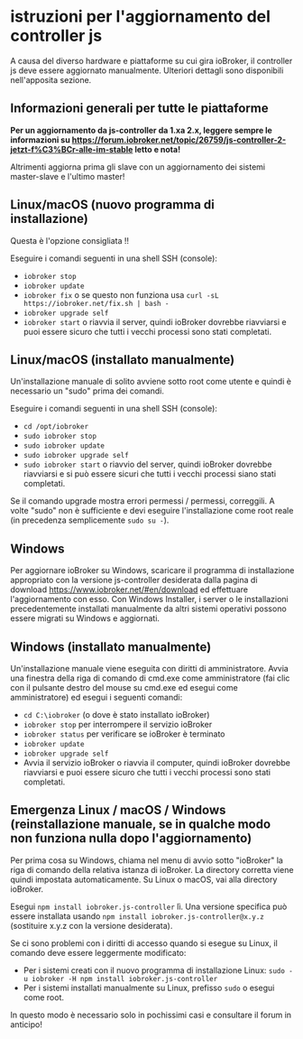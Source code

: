 # istruzioni per l'aggiornamento del controller js

A causa del diverso hardware e piattaforme su cui gira ioBroker, il controller js deve essere aggiornato manualmente. Ulteriori dettagli sono disponibili nell'apposita sezione.

## Informazioni generali per tutte le piattaforme

**Per un aggiornamento da js-controller da 1.xa 2.x, leggere sempre le informazioni su https://forum.iobroker.net/topic/26759/js-controller-2-jetzt-f%C3%BCr-alle-im-stable letto e nota!**

Altrimenti aggiorna prima gli slave con un aggiornamento dei sistemi master-slave e l'ultimo master!

## Linux/macOS (nuovo programma di installazione)
Questa è l'opzione consigliata !!

Eseguire i comandi seguenti in una shell SSH (console):
* `iobroker stop`
* `iobroker update`
* `iobroker fix` o se questo non funziona usa `curl -sL https://iobroker.net/fix.sh | bash -`
* `iobroker upgrade self`
* `iobroker start` o riavvia il server, quindi ioBroker dovrebbe riavviarsi e puoi essere sicuro che tutti i vecchi processi sono stati completati.
<!-- copy
iobroker stop
iobroker update
iobroker fix
iobroker upgrade self
iobroker start
-->

## Linux/macOS (installato manualmente)

Un'installazione manuale di solito avviene sotto root come utente e quindi è necessario un "sudo" prima dei comandi.

Eseguire i comandi seguenti in una shell SSH (console):
* `cd /opt/iobroker`
* `sudo iobroker stop`
* `sudo iobroker update`
* `sudo iobroker upgrade self`
* `sudo iobroker start` o riavvio del server, quindi ioBroker dovrebbe riavviarsi e si può essere sicuri che tutti i vecchi processi siano stati completati.
<!-- copy
cd /opt/iobroker
sudo iobroker stop
sudo iobroker upgrade
sudo iobroker upgrade self
sudo iobroker start
-->

Se il comando upgrade mostra errori permessi / permessi, correggili. A volte "sudo" non è sufficiente e devi eseguire l'installazione come root reale (in precedenza semplicemente `sudo su -`).

## Windows

Per aggiornare ioBroker su Windows, scaricare il programma di installazione appropriato con la versione js-controller desiderata dalla pagina di download https://www.iobroker.net/#en/download ed effettuare l'aggiornamento con esso. Con Windows Installer, i server o le installazioni precedentemente installati manualmente da altri sistemi operativi possono essere migrati su Windows e aggiornati.

## Windows (installato manualmente)

Un'installazione manuale viene eseguita con diritti di amministratore. Avvia una finestra della riga di comando di cmd.exe come amministratore (fai clic con il pulsante destro del mouse su cmd.exe ed esegui come amministratore) ed esegui i seguenti comandi:

* `cd C:\iobroker` (o dove è stato installato ioBroker)
* `iobroker stop` per interrompere il servizio ioBroker
* `iobroker status` per verificare se ioBroker è terminato
* `iobroker update`
* `iobroker upgrade self`
* Avvia il servizio ioBroker o riavvia il computer, quindi ioBroker dovrebbe riavviarsi e puoi essere sicuro che tutti i vecchi processi sono stati completati.
<!-- copy
cd C:\iobroker
iobroker stop
iobroker status
iobroker update
iobroker upgrade self
-->

## Emergenza Linux / macOS / Windows (reinstallazione manuale, se in qualche modo non funziona nulla dopo l'aggiornamento)

Per prima cosa su Windows, chiama nel menu di avvio sotto "ioBroker" la riga di comando della relativa istanza di ioBroker. La directory corretta viene quindi impostata automaticamente. Su Linux o macOS, vai alla directory ioBroker.

Esegui `npm install iobroker.js-controller` lì. Una versione specifica può essere installata usando `npm install iobroker.js-controller@x.y.z`<!-- copy small npm install iobroker.js-controller@x.y.z --> (sostituire x.y.z con la versione desiderata).

Se ci sono problemi con i diritti di accesso quando si esegue su Linux, il comando deve essere leggermente modificato:

* Per i sistemi creati con il nuovo programma di installazione Linux: `sudo -u iobroker -H npm install iobroker.js-controller`<!-- copy small sudo -u iobroker -H npm install iobroker.js-controller -->
* Per i sistemi installati manualmente su Linux, prefisso `sudo` o esegui come root.

In questo modo è necessario solo in pochissimi casi e consultare il forum in anticipo!
